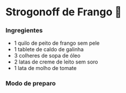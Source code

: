 # Strogonoff de Frango :chicken:


### Ingregientes

 - 1 quilo de peito de frango sem pele
 - 1 tablete de caldo de galinha
 - 3 colheres de sopa de óleo
 - 2 latas de creme de leito sem soro
 - 1 lata de molho de tomate

### Modo de preparo

